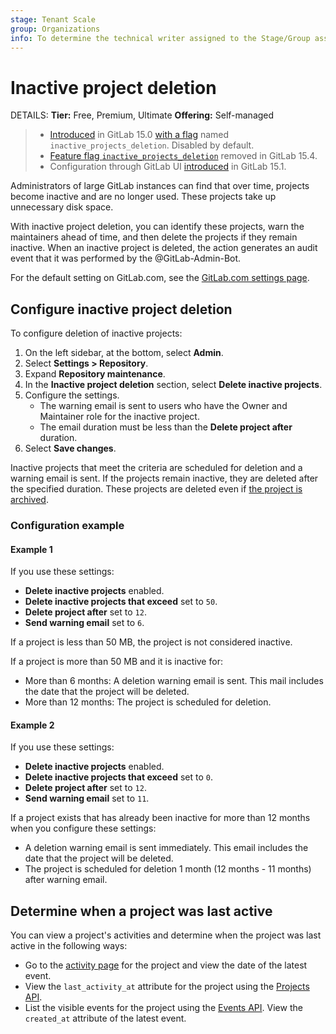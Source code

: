 ```yaml
---
stage: Tenant Scale
group: Organizations
info: To determine the technical writer assigned to the Stage/Group associated with this page, see https://handbook.gitlab.com/handbook/product/ux/technical-writing/#assignments
---
```


# Inactive project deletion

DETAILS:
**Tier:** Free, Premium, Ultimate
**Offering:** Self-managed

> - [Introduced](https://gitlab.com/gitlab-org/gitlab/-/merge_requests/85689) in GitLab 15.0 [with a flag](../administration/feature_flags.md) named `inactive_projects_deletion`. Disabled by default.
> - [Feature flag `inactive_projects_deletion`](https://gitlab.com/gitlab-org/gitlab/-/merge_requests/96803) removed in GitLab 15.4.
> - Configuration through GitLab UI [introduced](https://gitlab.com/gitlab-org/gitlab/-/merge_requests/85575) in GitLab 15.1.

Administrators of large GitLab instances can find that over time, projects become inactive and are no longer used.
These projects take up unnecessary disk space.

With inactive project deletion, you can identify these projects, warn the maintainers ahead of time, and then delete the
projects if they remain inactive. When an inactive project is deleted, the action generates an audit event that it was
performed by the @GitLab-Admin-Bot.

For the default setting on GitLab.com, see the [GitLab.com settings page](../user/gitlab_com/index.md#inactive-project-deletion).

## Configure inactive project deletion

To configure deletion of inactive projects:

1. On the left sidebar, at the bottom, select **Admin**.
1. Select **Settings > Repository**.
1. Expand **Repository maintenance**.
1. In the **Inactive project deletion** section, select **Delete inactive projects**.
1. Configure the settings.
   - The warning email is sent to users who have the Owner and Maintainer role for the inactive project.
   - The email duration must be less than the **Delete project after** duration.
1. Select **Save changes**.

Inactive projects that meet the criteria are scheduled for deletion and a warning email is sent. If the
projects remain inactive, they are deleted after the specified duration. These projects are deleted even if
[the project is archived](../user/project/working_with_projects.md#archive-a-project).

### Configuration example

#### Example 1

If you use these settings:

- **Delete inactive projects** enabled.
- **Delete inactive projects that exceed** set to `50`.
- **Delete project after** set to `12`.
- **Send warning email** set to `6`.

If a project is less than 50 MB, the project is not considered inactive.

If a project is more than 50 MB and it is inactive for:

- More than 6 months: A deletion warning email is sent. This mail includes the date that the project will be deleted.
- More than 12 months: The project is scheduled for deletion.

#### Example 2

If you use these settings:

- **Delete inactive projects** enabled.
- **Delete inactive projects that exceed** set to `0`.
- **Delete project after** set to `12`.
- **Send warning email** set to `11`.

If a project exists that has already been inactive for more than 12 months when you configure these settings:

- A deletion warning email is sent immediately. This email includes the date that the project will be deleted.
- The project is scheduled for deletion 1 month (12 months - 11 months) after warning email.

## Determine when a project was last active

You can view a project's activities and determine when the project was last active in the following ways:

- Go to the [activity page](../user/project/working_with_projects.md#view-project-activity) for the project and view
  the date of the latest event.
- View the `last_activity_at` attribute for the project using the [Projects API](../api/projects.md).
- List the visible events for the project using the [Events API](../api/events.md#list-a-projects-visible-events).
  View the `created_at` attribute of the latest event.
